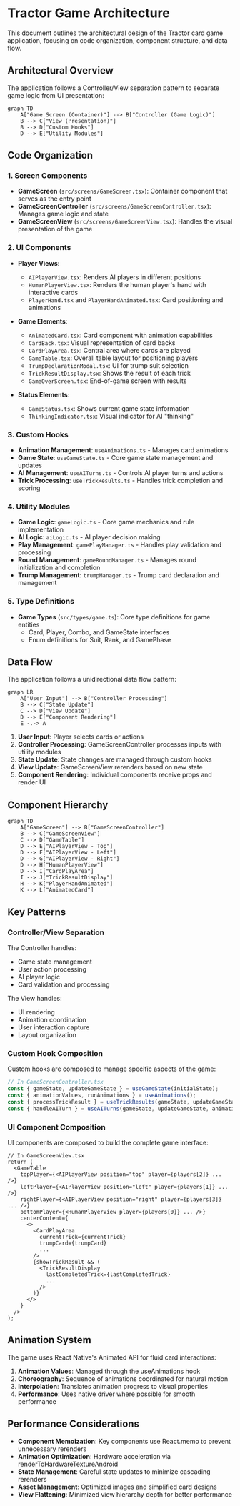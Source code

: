 # Tractor Game Architecture

This document outlines the architectural design of the Tractor card game application, focusing on code organization, component structure, and data flow.

## Architectural Overview

The application follows a Controller/View separation pattern to separate game logic from UI presentation:

```mermaid
graph TD
    A["Game Screen (Container)"] --> B["Controller (Game Logic)"]
    B --> C["View (Presentation)"]
    B --> D["Custom Hooks"]
    D --> E["Utility Modules"]
```

## Code Organization

### 1. Screen Components

- **GameScreen** (`src/screens/GameScreen.tsx`): Container component that serves as the entry point
- **GameScreenController** (`src/screens/GameScreenController.tsx`): Manages game logic and state
- **GameScreenView** (`src/screens/GameScreenView.tsx`): Handles the visual presentation of the game

### 2. UI Components

- **Player Views**:
  - `AIPlayerView.tsx`: Renders AI players in different positions
  - `HumanPlayerView.tsx`: Renders the human player's hand with interactive cards
  - `PlayerHand.tsx` and `PlayerHandAnimated.tsx`: Card positioning and animations
  
- **Game Elements**:
  - `AnimatedCard.tsx`: Card component with animation capabilities
  - `CardBack.tsx`: Visual representation of card backs
  - `CardPlayArea.tsx`: Central area where cards are played
  - `GameTable.tsx`: Overall table layout for positioning players
  - `TrumpDeclarationModal.tsx`: UI for trump suit selection
  - `TrickResultDisplay.tsx`: Shows the result of each trick
  - `GameOverScreen.tsx`: End-of-game screen with results
  
- **Status Elements**:
  - `GameStatus.tsx`: Shows current game state information
  - `ThinkingIndicator.tsx`: Visual indicator for AI "thinking"

### 3. Custom Hooks

- **Animation Management**: `useAnimations.ts` - Manages card animations
- **Game State**: `useGameState.ts` - Core game state management and updates
- **AI Management**: `useAITurns.ts` - Controls AI player turns and actions
- **Trick Processing**: `useTrickResults.ts` - Handles trick completion and scoring

### 4. Utility Modules

- **Game Logic**: `gameLogic.ts` - Core game mechanics and rule implementation
- **AI Logic**: `aiLogic.ts` - AI player decision making
- **Play Management**: `gamePlayManager.ts` - Handles play validation and processing
- **Round Management**: `gameRoundManager.ts` - Manages round initialization and completion
- **Trump Management**: `trumpManager.ts` - Trump card declaration and management

### 5. Type Definitions

- **Game Types** (`src/types/game.ts`): Core type definitions for game entities
  - Card, Player, Combo, and GameState interfaces
  - Enum definitions for Suit, Rank, and GamePhase

## Data Flow

The application follows a unidirectional data flow pattern:

```mermaid
graph LR
    A["User Input"] --> B["Controller Processing"]
    B --> C["State Update"]
    C --> D["View Update"]
    D --> E["Component Rendering"]
    E -.-> A
```

1. **User Input**: Player selects cards or actions
2. **Controller Processing**: GameScreenController processes inputs with utility modules
3. **State Update**: State changes are managed through custom hooks
4. **View Update**: GameScreenView rerenders based on new state
5. **Component Rendering**: Individual components receive props and render UI

## Component Hierarchy

```mermaid
graph TD
    A["GameScreen"] --> B["GameScreenController"]
    B --> C["GameScreenView"]
    C --> D["GameTable"]
    D --> E["AIPlayerView - Top"]
    D --> F["AIPlayerView - Left"]
    D --> G["AIPlayerView - Right"]
    D --> H["HumanPlayerView"]
    D --> I["CardPlayArea"]
    I --> J["TrickResultDisplay"]
    H --> K["PlayerHandAnimated"]
    K --> L["AnimatedCard"]
```

## Key Patterns

### Controller/View Separation

The Controller handles:
- Game state management
- User action processing
- AI player logic
- Card validation and processing

The View handles:
- UI rendering
- Animation coordination
- User interaction capture
- Layout organization

### Custom Hook Composition

Custom hooks are composed to manage specific aspects of the game:

```typescript
// In GameScreenController.tsx
const { gameState, updateGameState } = useGameState(initialState);
const { animationValues, runAnimations } = useAnimations();
const { processTrickResult } = useTrickResults(gameState, updateGameState);
const { handleAITurn } = useAITurns(gameState, updateGameState, animationValues);
```

### UI Component Composition

UI components are composed to build the complete game interface:

```tsx
// In GameScreenView.tsx
return (
  <GameTable
    topPlayer={<AIPlayerView position="top" player={players[2]} ... />}
    leftPlayer={<AIPlayerView position="left" player={players[1]} ... />}
    rightPlayer={<AIPlayerView position="right" player={players[3]} ... />}
    bottomPlayer={<HumanPlayerView player={players[0]} ... />}
    centerContent={
      <>
        <CardPlayArea
          currentTrick={currentTrick}
          trumpCard={trumpCard}
          ...
        />
        {showTrickResult && (
          <TrickResultDisplay
            lastCompletedTrick={lastCompletedTrick}
            ...
          />
        )}
      </>
    }
  />
);
```

## Animation System

The game uses React Native's Animated API for fluid card interactions:

1. **Animation Values**: Managed through the useAnimations hook
2. **Choreography**: Sequence of animations coordinated for natural motion
3. **Interpolation**: Translates animation progress to visual properties
4. **Performance**: Uses native driver where possible for smooth performance

## Performance Considerations

- **Component Memoization**: Key components use React.memo to prevent unnecessary rerenders
- **Animation Optimization**: Hardware acceleration via renderToHardwareTextureAndroid
- **State Management**: Careful state updates to minimize cascading rerenders
- **Asset Management**: Optimized images and simplified card designs
- **View Flattening**: Minimized view hierarchy depth for better performance